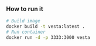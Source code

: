 ### How to run it

```bash
# Build image
docker build -t vesta:latest .
# Run container
docker run -d -p 3333:3000 vesta
```
